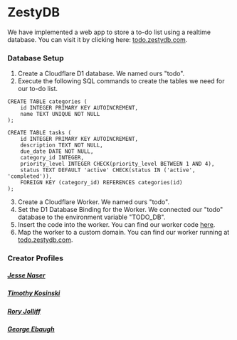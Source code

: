 # ZestyDB

We have implemented a web app to store a to-do list using a realtime database. You can visit it by clicking here: [todo.zestydb.com](https://todo.zestydb.com).

### Database Setup

1. Create a Cloudflare D1 database. We named ours "todo".
2. Execute the following SQL commands to create the tables we need for our to-do list.

```
CREATE TABLE categories (
    id INTEGER PRIMARY KEY AUTOINCREMENT,
    name TEXT UNIQUE NOT NULL
);

CREATE TABLE tasks (
    id INTEGER PRIMARY KEY AUTOINCREMENT,
    description TEXT NOT NULL,
    due_date DATE NOT NULL,
    category_id INTEGER,
    priority_level INTEGER CHECK(priority_level BETWEEN 1 AND 4),
    status TEXT DEFAULT 'active' CHECK(status IN ('active', 'completed')),
    FOREIGN KEY (category_id) REFERENCES categories(id)
);
```

3. Create a Cloudflare Worker. We named ours "todo".
4. Set the D1 Database Binding for the Worker. We connected our "todo" database to the environment variable "TODO_DB".
5. Insert the code into the worker. You can find our worker code [here](worker.js).
6. Map the worker to a custom domain. You can find our worker running at [todo.zestydb.com](https://todo.zestydb.com).

### Creator Profiles

##### [Jesse Naser](jesse)

##### [Timothy Kosinski](timothy)

##### [Rory Jolliff](rory)

##### [George Ebaugh](george)